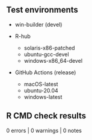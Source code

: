 ## Test environments

* win-builder (devel)

* R-hub
    * solaris-x86-patched
    * ubuntu-gcc-devel
    * windows-x86_64-devel

* GitHub Actions (release)
    * macOS-latest
    * ubuntu-20.04
    * windows-latest

## R CMD check results

0 errors | 0 warnings | 0 notes
